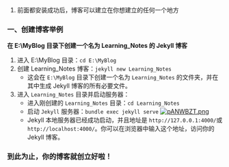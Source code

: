1. 前面都安装成功后，博客可以建立在你想建立的任何一个地方
### 一、创建博客举例
**在 E:\MyBlog 目录下创建一个名为 Learning_Notes 的 Jekyll 博客**

1. 进入 E:\MyBlog 目录：`cd E:\MyBlog`
2. 创建 Learning_Notes 博客：`jekyll new Learning_Notes`
    - 这会在 `E:\MyBlog` 目录下创建一个名为 `Learning_Notes` 的文件夹，并在其中生成 Jekyll 博客的所有必要文件。
3. 进入 `Learning_Notes` 目录并启动服务器：
    - 进入刚创建的 `Learning_Notes` 目录：`cd Learning_Notes`
    - 启动 `Jekyll` 服务器：`bundle exec jekyll serve`
[![pANWBZT.png](https://s21.ax1x.com/2024/10/16/pANWBZT.png)](https://imgse.com/i/pANWBZT)
    - Jekyll 本地服务器已经成功启动，并且地址是 `http://127.0.0.1:4000/`或 `http://localhost:4000/`。你可以在浏览器中输入这个地址，访问你的 Jekyll 博客。

### 到此为止，你的博客就创立好啦！
